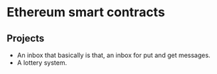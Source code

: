 # Ethereum smart contracts

## Projects
- An inbox that basically is that, an inbox for put and get messages.
- A lottery system.